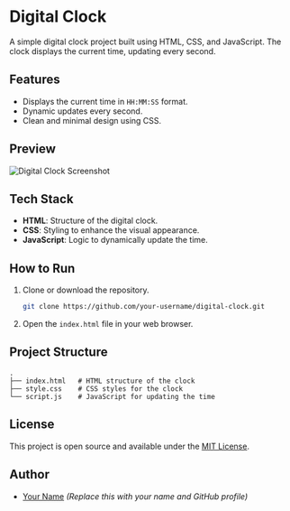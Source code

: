 # Digital Clock

A simple digital clock project built using HTML, CSS, and JavaScript. The clock displays the current time, updating every second.

## Features

- Displays the current time in `HH:MM:SS` format.
- Dynamic updates every second.
- Clean and minimal design using CSS.

## Preview

![Digital Clock Screenshot](/home/shravani/Pictures/Screenshots/digital_clock.png) 
## Tech Stack

- **HTML**: Structure of the digital clock.
- **CSS**: Styling to enhance the visual appearance.
- **JavaScript**: Logic to dynamically update the time.

## How to Run

1. Clone or download the repository.
   ```bash
   git clone https://github.com/your-username/digital-clock.git
   ```

2. Open the `index.html` file in your web browser.

## Project Structure

```
.
├── index.html   # HTML structure of the clock
├── style.css    # CSS styles for the clock
└── script.js    # JavaScript for updating the time
```

## License

This project is open source and available under the [MIT License](LICENSE).

## Author

- [Your Name](https://github.com/your-username) *(Replace this with your name and GitHub profile)*
